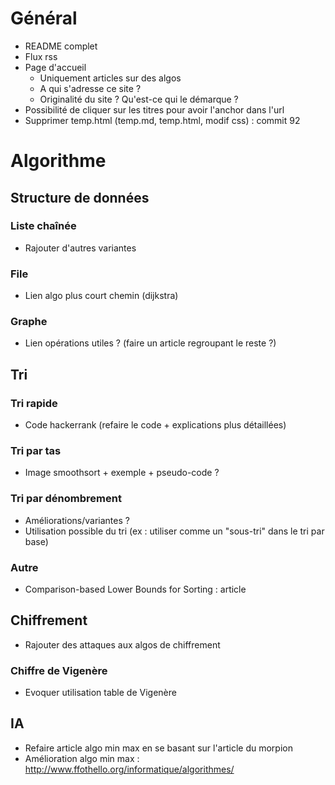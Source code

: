 # Général

- README complet
- Flux rss
- Page d'accueil
   - Uniquement articles sur des algos
   - A qui s'adresse ce site ?
   - Originalité du site ? Qu'est-ce qui le démarque ?
- Possibilité de cliquer sur les titres pour avoir l'anchor dans l'url
- Supprimer temp.html (temp.md, temp.html, modif css) : commit 92

# Algorithme

## Structure de données
### Liste chaînée

- Rajouter d'autres variantes

### File

- Lien algo plus court chemin (dijkstra)

### Graphe

- Lien opérations utiles ? (faire un article regroupant le reste ?)

## Tri
### Tri rapide

- Code hackerrank (refaire le code + explications plus détaillées)

### Tri par tas

- Image smoothsort + exemple + pseudo-code ?

### Tri par dénombrement

- Améliorations/variantes ?
- Utilisation possible du tri (ex : utiliser comme un "sous-tri" dans le tri par base)

### Autre

- Comparison-based Lower Bounds for Sorting : article

## Chiffrement

- Rajouter des attaques aux algos de chiffrement

### Chiffre de Vigenère

- Evoquer utilisation table de Vigenère

## IA

- Refaire article algo min max en se basant sur l'article du morpion
- Amélioration algo min max : <http://www.ffothello.org/informatique/algorithmes/>
